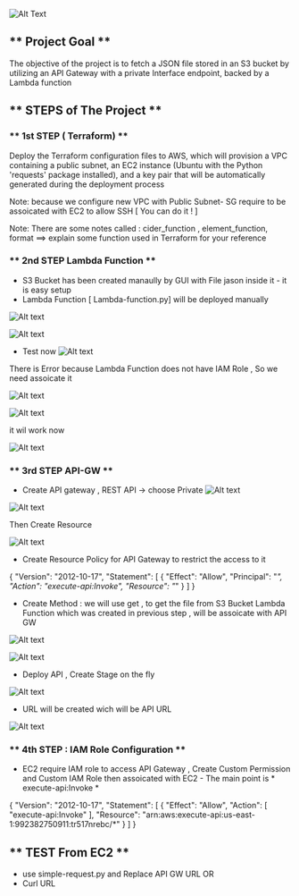 

![Alt Text](Pic/aws-apigateway-lambda-s3.gif)

## ** Project Goal ** ## 

The objective of the project is to fetch a JSON file stored in an S3 bucket by utilizing an API Gateway with a private Interface endpoint, backed by a Lambda function

## ** STEPS of The Project ** ## 


### ** 1st STEP ( Terraform) ** ###
Deploy the Terraform configuration files to AWS, which will provision a VPC containing a public subnet, an EC2 instance (Ubuntu with the Python 'requests' package installed), and a key pair that will be automatically generated during the deployment process

Note: because we configure new VPC with Public Subnet- SG require to be assoicated with EC2 to allow SSH  [ You can do it ! ]

Note: There are some notes called : cider_function , element_function, format  ==> explain some function used in Terraform for your reference  

### ** 2nd STEP  Lambda Function ** ###

- S3 Bucket has been created manaully by GUI with File jason inside it  - it is easy setup 
- Lambda Function  [ Lambda-function.py] will be deployed manually 

![Alt text](Pic/Lambda-Function-01.png)


![Alt text](/pic/Lambda-Function-02.png)

- Test now 
![Alt text](Pic/Lambda_Function_To_S3_Error.png) 

There is Error because Lambda Function does not have IAM Role , So we need assoicate it 

![Alt text](Pic/Lambda_Function_IAM_ROLE.png) 

![Alt text](Pic/Lambda_Function_IAM_ROLE_Assoicate.png) 

it wil work now 

![Alt text](Pic/Lambda_Fuction_with_IAM_Role.png)



### ** 3rd   STEP  API-GW  ** ###
- Create API gateway , REST API -> choose Private 
![Alt text](Pic/API-GW-1.png) 

![Alt text](Pic/API-GW-Private.png) 

Then Create Resource 

![Alt text](Pic/API-GW-Resource-Creation.png)

- Create Resource Policy for API Gateway to restrict the access to it 


{
    "Version": "2012-10-17",
    "Statement": [
              {
            "Effect": "Allow",
            "Principal": "*",
            "Action": "execute-api:Invoke",
            "Resource": "*"
        }
    ]
}

- Create Method : we will use get , to get the file from S3 Bucket 
  Lambda Function which was created in previous step , will be assoicate with API GW

![Alt text](Pic/API-GW-Method.png)

![Alt text](Pic/API-GW-Lambda-Assoicatation.png) 

- Deploy API , Create Stage on the fly 

![Alt text](Pic/API-GW-Stage.png)

- URL will be created wich will be API URL 


![Alt text](Pic/Stage%20URL.png)


### ** 4th STEP : IAM Role Configuration ** ###
-  EC2 require IAM role to access API Gateway , Create Custom Permission and Custom IAM Role then assoicated with EC2  - The main point is  * execute-api:Invoke *  

{
    "Version": "2012-10-17",
    "Statement": [
        {
            "Effect": "Allow",
            "Action": [
                "execute-api:Invoke"
            ],
            "Resource": "arn:aws:execute-api:us-east-1:992382750911:tr517nrebc/*"
        }
    ]
}

## ** TEST From EC2  ** ##  

- use simple-request.py and Replace API GW URL 
OR
- Curl URL 

